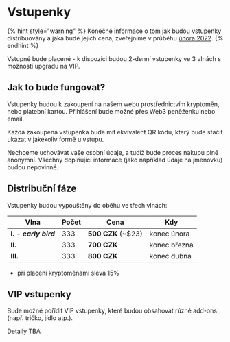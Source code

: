 # Vstupenky

{% hint style="warning" %}
Konečné informace o tom jak budou vstupenky distribuovány a jaká bude jejich cena, zveřejníme v průběhu [února 2022](roadmap.md#unor-2022).
{% endhint %}

Vstupné bude placené - k dispozici budou 2-denní vstupenky ve 3 vlnách s možností upgradu na VIP.&#x20;

## Jak to bude fungovat?

Vstupenky budou k zakoupení na našem webu prostřednictvím kryptoměn, nebo platební kartou. Přihlášení bude možné přes Web3 peněženku nebo email.

Každá zakoupená vstupenka bude mít ekvivalent QR kódu, který bude stačit ukázat v jakékoliv formě u vstupu.

Nechceme uchovávat vaše osobní údaje, a tudíž bude proces nákupu plně anonymní. Všechny doplňující informace (jako například údaje na jmenovku) budou nepovinné.

## Distribuční fáze

Vstupenky budou vypouštěny do oběhu ve třech vlnách:

<table><thead><tr><th>Vlna</th><th data-type="number">Počet</th><th>Cena</th><th>Kdy</th></tr></thead><tbody><tr><td><strong>I. - </strong><em><strong>early bird</strong></em></td><td>333</td><td><strong>500 CZK</strong> (~$23)</td><td>konec února</td></tr><tr><td><strong>II.</strong></td><td>333</td><td><strong>700 CZK</strong></td><td>konec března</td></tr><tr><td><strong>III.</strong></td><td>333</td><td><strong>800 CZK</strong></td><td>konec dubna</td></tr></tbody></table>

* při placení kryptoměnami sleva 15%

## VIP vstupenky

Bude možné pořídit VIP vstupenky, které budou obsahovat různé add-ons (např. tričko, jídlo atp.).

Detaily TBA
